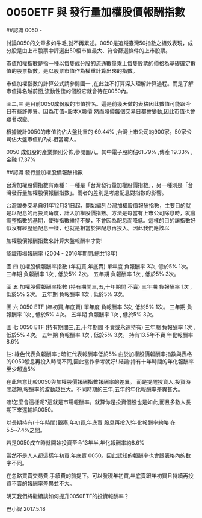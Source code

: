 # 0050ETF 與 發行量加權股價報酬指數


##認識 0050 - 

討論0050的文章多如牛毛,就不再累述。0050是追蹤臺灣50指數之績效表現，成分股是由上市股票中評選出50檔市值最大、符合篩選條件的上市股票。


市值加權指數是指一種以每隻成分股的流通數量乘上每隻股票的價格為基礎確定數值的股票指數。是以股票市值作為權重計算出來的指數。


市值加權指數的計算公式請參閱圖一 ,在此並不打算深入理解計算過程。而是了解市值排名越前面,流動性佳的個股它就會待在0050內。


圖二,三 是目前0050成份股的市值排名。這是前幾天做的表格因此數值可能跟今日有些許差異。因為市值=股本X股價 
然而股價每個交易日都會變動,因此市值也會跟著改變。


根據統計0050的市值約佔大盤比重的 69.44% ,台灣上市公司約900家。50家公司佔大盤市值約7成.相當驚人。


0050 成份股的產業類別分佈,參閱圖八。其中電子股約佔61.79% ,傳產 19.33% ,金融 17.37%


##認識 發行量加權股價報酬指數


台灣加權股價指數有兩種：一種是「台灣發行量加權股價指數」，另一種則是「台灣發行量加權股價報酬指數」。兩者的差別是考慮配息對指數的影響。


台灣證券交易自91年12月31日起，開始編列台灣加權股價報酬指數，主要目的就是以配息的再投資角度，計入加權股價指數。方法是每當有上市公司除息時，就會調整指數的基期，使得指數維持不變，不會因為配息而降低。這樣的目的讓指數好似沒有經歷過配息一樣，也就是相當於把配息再投入。因此我們應該以

加權股價報酬指數來計算大盤報酬率才對!


認識市場報酬率 (2004 - 2016年期間.總共13年)


圖 四 加權股價報酬率指數 (年初買,年底賣)
單年度 負報酬率 3次, 低於5% 1次。
三年期 負報酬率 1次 , 低於5% 2次。
五年期 負報酬率 1次 , 低於5% 3次。


圖 五 加權股價報酬率指數 (持有期間三,五,十年期間 不賣)
三年期 負報酬率 1次 , 低於5% 2次。
五年期 負報酬率 1次 , 低於5% 3次。


圖 六 0050 ETF (年初買,年底賣)
單年度 負報酬率 3次, 低於5% 1次。
三年期 負報酬率 1次 , 低於5% 4次。
五年期 負報酬率 1次 , 低於5% 3次。


圖 七 0050 ETF (持有期間三,五,十年期間 不賣或永遠持有)
三年期 負報酬率 1次 , 低於5% 4次。
五年期 負報酬率 1次 , 低於5% 3次。
持有13.5年不賣 年化報酬率 8.6%


註: 綠色代表負報酬率 ; 暗紅代表報酬率低於5%
由於加權股價報酬率指數與表格的0050股息再投入時間不同,因此當作參考就好!
結論:持有十年時間的年化報酬率至少超過5%


在此無意比較0050與加權股價報酬指數報酬率的差異。
而是提醒投資人,投資時間越短,報酬率的波動越巨大。不同時期的三年,五年的年化報酬率差異甚大。


哇!怎麼會這樣呢?這就是市場報酬率。就算你是投資個股也是如此,而且多數人長期下來還輸給0050。


以長期持有(十年時間)觀察,年初買,年底賣 股息再投入!年化報酬率約略 在5.5~7.4%之間。


若是0050成立時就開始投資至今13年半,年化報酬率約8.6% 


當然不是人人都這樣年初買,年底賣 0050。因此認知的報酬率也會跟表格內的數字不同。


在忽略買賣交易費,手續費的前提下。可以發現年初買,年底賣跟年初買且持續再投資不賣的報酬率差異並不大。


明天我們將繼續談如何提升0050ETF的投資報酬率？


巴小智 2017.5.18